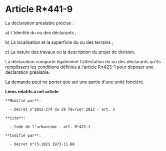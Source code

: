 # Article R*441-9

La déclaration préalable précise : 

a) L'identité du ou des déclarants ; 

b) La localisation et la superficie du ou des terrains ; 

c) La nature des travaux ou la description du projet de division. 

La déclaration comporte également l'attestation du ou des déclarants qu'ils remplissent les conditions définies à l'article
R*423-1 pour déposer une déclaration préalable. 

La demande peut ne porter que sur une partie d'une unité foncière.

**Liens relatifs à cet article**

	**Modifié par**:

	  - Décret n°2012-274 du 28 février 2012 - art. 5

	**Cite**:

	  - Code de l'urbanisme - art. R*423-1

	**Codifié par**:

	  - Décret n°73-1023 1973-11-08
